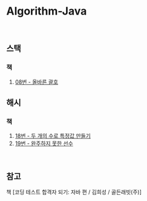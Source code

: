 # Algorithm-Java

<br/>

## 스택
### 책
1. [08번 - 올바른 괄호](https://github.com/HyoeunYoo/Algorithm-Java/blob/main/src/hash/Book_08.java)

## 해시
### 책
1. [18번 - 두 개의 수로 특정값 만들기](https://github.com/HyoeunYoo/Algorithm-Java/blob/main/src/hash/Book_18.java)
2. [19번 - 완주하지 못한 선수](https://github.com/HyoeunYoo/Algorithm-Java/blob/main/src/hash/Book_19.java)

<br/>

## 참고
책 [코딩 테스트 합격자 되기: 자바 편 / 김희성 / 골든래빗(주)]

